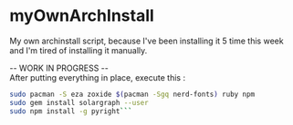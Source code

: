 # myOwnArchInstall
My own archinstall script, because I've been installing it 5 time this week and I'm tired of installing it manually.

-- WORK IN PROGRESS --<br>
After putting everything in place, execute this :
```sh
sudo pacman -S eza zoxide $(pacman -Sgq nerd-fonts) ruby npm
sudo gem install solargraph --user
sudo npm install -g pyright```
